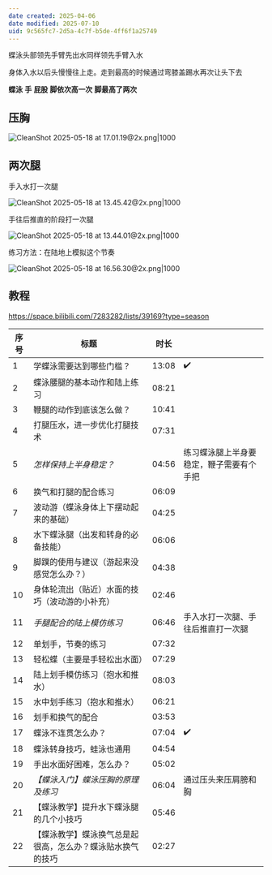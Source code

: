 ```yaml
---
date created: 2025-04-06
date modified: 2025-07-10
uid: 9c565fc7-2d5a-4c7f-b5de-4ff6f1a25749
---
```


蝶泳头部领先手臂先出水同样领先手臂入水

身体入水以后头慢慢往上走。走到最高的时候通过弯膝盖踢水再次让头下去

**蝶泳** **手** **屁股** **脚依次高一次** **脚最高了两次**

## 压胸

![CleanShot 2025-05-18 at 17.01.19@2x.png|1000](https://imagehosting4picgo.oss-cn-beijing.aliyuncs.com/imagehosting/fix-dir%2Fmedia%2Fmedia_ldpfnD1gp4%2F2025%2F05%2F18%2F17-01-35-d898bb31a9311a0f65e7c480003ab34c-CleanShot%202025-05-18%20at%2017.01.19-2x-c4d48f.png)

## 两次腿

手入水打一次腿

![CleanShot 2025-05-18 at 13.45.42@2x.png|1000](https://imagehosting4picgo.oss-cn-beijing.aliyuncs.com/imagehosting/fix-dir%2Fmedia%2Fmedia_dcJ5NF4RvE%2F2025%2F05%2F18%2F13-45-49-e09dc7d2190324a10ae62075ed4a5e2f-CleanShot%202025-05-18%20at%2013.45.42-2x-fbced3.png)

手往后推直的阶段打一次腿

![CleanShot 2025-05-18 at 13.44.01@2x.png|1000](https://imagehosting4picgo.oss-cn-beijing.aliyuncs.com/imagehosting/fix-dir%2Fmedia%2Fmedia_gsGjkWopwn%2F2025%2F05%2F18%2F13-44-11-f4cb2388a65719dabd7197c4f32a24dd-CleanShot%202025-05-18%20at%2013.44.01-2x-6d03bb.png)

练习方法：在陆地上模拟这个节奏

![CleanShot 2025-05-18 at 16.56.30@2x.png|1000](https://imagehosting4picgo.oss-cn-beijing.aliyuncs.com/imagehosting/fix-dir%2Fmedia%2Fmedia_H80fFz9ONL%2F2025%2F05%2F18%2F16-56-44-7a7dbc7b5cd90f5dcdaa44ed883d9993-CleanShot%202025-05-18%20at%2016.56.30-2x-e7cbc8.png)

## 教程

https://space.bilibili.com/7283282/lists/39169?type=season

| 序号  | 标题                            | 时长    |                      |
| --- | ----------------------------- | ----- | -------------------- |
| 1   | 学蝶泳需要达到哪些门槛？| 13:08 | ✔️                   |
| 2   | 蝶泳腰腿的基本动作和陆上练习                | 08:21 |                      |
| 3   | 鞭腿的动作到底该怎么做？| 10:41 |                      |
| 4   | 打腿压水，进一步优化打腿技术                | 07:31 |                      |
| 5   | *怎样保持上半身稳定？*                  | 04:56 | 练习蝶泳腿上半身要稳定，鞭子需要有个手把 |
| 6   | 换气和打腿的配合练习                    | 06:09 |                      |
| 7   | 波动游（蝶泳身体上下摆动起来的基础）| 04:25 |                      |
| 8   | 水下蝶泳腿（出发和转身的必备技能）| 06:06 |                      |
| 9   | 脚蹼的使用与建议（游起来没感觉怎么办？）| 04:38 |                      |
| 10  | 身体轮流出（贴近）水面的技巧（波动游的小补充）| 02:46 |                      |
| 11  | *手腿配合的陆上模仿练习*                 | 06:46 | 手入水打一次腿、手往后推直打一次腿    |
| 12  | 单划手，节奏的练习                     | 07:32 |                      |
| 13  | 轻松蝶（主要是手轻松出水面）| 07:29 |                      |
| 14  | 陆上划手模仿练习（抱水和推水）| 08:03 |                      |
| 15  | 水中划手练习（抱水和推水）| 06:21 |                      |
| 16  | 划手和换气的配合                      | 03:53 |                      |
| 17  | 蝶泳不连贯怎么办？| 07:04 | ✔️                   |
| 18  | 蝶泳转身技巧，蛙泳也通用                  | 04:54 |                      |
| 19  | 手出水面好困难，怎么办？| 05:02 |                      |
| 20  | *【蝶泳入门】蝶泳压胸的原理及练习*            | 06:04 | 通过压头来压肩膀和胸           |
| 21  |【蝶泳教学】提升水下蝶泳腿的几个小技巧           | 05:46 |                      |
| 22  |【蝶泳教学】蝶泳换气总是起很高，怎么办？蝶泳贴水换气的技巧 | 02:27 |                      |

